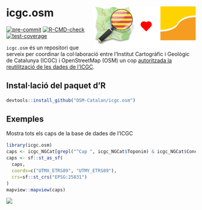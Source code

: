 
<!-- README.md is generated from README.Rmd. Please edit that file -->

# icgc.osm <img src='man/figures/icgc-osm_logo.png' align="right" height=110/>

<!-- badges: start -->

[![pre-commit](https://github.com/OSM-Catalan/icgc.osm/actions/workflows/pre-commit.yaml/badge.svg)](https://github.com/OSM-Catalan/icgc.osm/actions/workflows/pre-commit.yaml)
[![R-CMD-check](https://github.com/OSM-Catalan/icgc.osm/actions/workflows/R-CMD-check.yaml/badge.svg)](https://github.com/OSM-Catalan/icgc.osm/actions/workflows/R-CMD-check.yaml)
[![test-coverage](https://github.com/OSM-Catalan/icgc.osm/actions/workflows/test-coverage.yaml/badge.svg)](https://github.com/OSM-Catalan/icgc.osm/actions/workflows/test-coverage.yaml)
<!-- badges: end -->

`icgc.osm` és un repositori que serveix per coordinar la col·laboració
entre l’Institut Cartogràfic i Geològic de Catalunya (ICGC) i
OpenStreetMap (OSM) un cop [autoritzada la reutilització de les dades de
l’ICGC](https://wiki.openstreetmap.org/wiki/File:20230109_CartaObertaICGC-OSM_SIGNADA.pdf).

## Instal·lació del paquet d’R

``` r
devtools::install_github("OSM-Catalan/icgc.osm")
```

## Exemples

Mostra tots els caps de la base de dades de l’ICGC

``` r
library(icgc.osm)
caps <- icgc_NGCat[grepl("^Cap ", icgc_NGCat$Toponim) & icgc_NGCat$Concepte == "lit.", ]
caps <- sf::st_as_sf(
  caps,
  coords=c("UTMX_ETRS89", "UTMY_ETRS89"),
  crs=sf::st_crs("EPSG:25831")
)
mapview::mapview(caps)
```

![](man/figures/caps.png)
